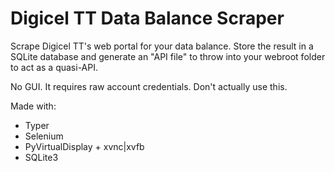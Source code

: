 # Digicel TT Data Balance Scraper

Scrape Digicel TT's web portal for your data balance. Store the result in a SQLite database and generate an "API file" to throw into your webroot folder to act as a quasi-API.

No GUI. It requires raw account credentials. Don't actually use this.

Made with:

- Typer
- Selenium
- PyVirtualDisplay + xvnc|xvfb
- SQLite3
